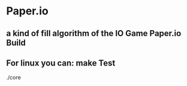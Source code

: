 Paper.io
========
a kind of fill algorithm of the IO Game Paper.io
Build
-----
For linux you can:
   make
Test
-----
   ./core
